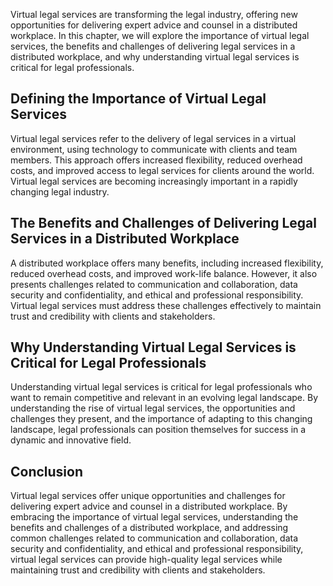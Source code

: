 
Virtual legal services are transforming the legal industry, offering new opportunities for delivering expert advice and counsel in a distributed workplace. In this chapter, we will explore the importance of virtual legal services, the benefits and challenges of delivering legal services in a distributed workplace, and why understanding virtual legal services is critical for legal professionals.

Defining the Importance of Virtual Legal Services
-------------------------------------------------

Virtual legal services refer to the delivery of legal services in a virtual environment, using technology to communicate with clients and team members. This approach offers increased flexibility, reduced overhead costs, and improved access to legal services for clients around the world. Virtual legal services are becoming increasingly important in a rapidly changing legal industry.

The Benefits and Challenges of Delivering Legal Services in a Distributed Workplace
-----------------------------------------------------------------------------------

A distributed workplace offers many benefits, including increased flexibility, reduced overhead costs, and improved work-life balance. However, it also presents challenges related to communication and collaboration, data security and confidentiality, and ethical and professional responsibility. Virtual legal services must address these challenges effectively to maintain trust and credibility with clients and stakeholders.

Why Understanding Virtual Legal Services is Critical for Legal Professionals
----------------------------------------------------------------------------

Understanding virtual legal services is critical for legal professionals who want to remain competitive and relevant in an evolving legal landscape. By understanding the rise of virtual legal services, the opportunities and challenges they present, and the importance of adapting to this changing landscape, legal professionals can position themselves for success in a dynamic and innovative field.

Conclusion
----------

Virtual legal services offer unique opportunities and challenges for delivering expert advice and counsel in a distributed workplace. By embracing the importance of virtual legal services, understanding the benefits and challenges of a distributed workplace, and addressing common challenges related to communication and collaboration, data security and confidentiality, and ethical and professional responsibility, virtual legal services can provide high-quality legal services while maintaining trust and credibility with clients and stakeholders.
